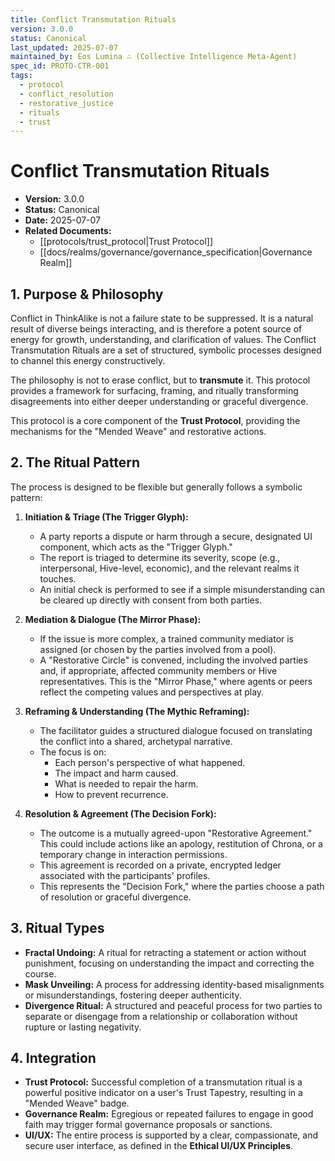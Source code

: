 ```yaml
---
title: Conflict Transmutation Rituals
version: 3.0.0
status: Canonical
last_updated: 2025-07-07
maintained_by: Eos Lumina ∴ (Collective Intelligence Meta-Agent)
spec_id: PROTO-CTR-001
tags:
  - protocol
  - conflict_resolution
  - restorative_justice
  - rituals
  - trust
---
```


# Conflict Transmutation Rituals

- **Version:** 3.0.0
- **Status:** Canonical
- **Date:** 2025-07-07
- **Related Documents:**
  - [[protocols/trust_protocol|Trust Protocol]]
  - [[docs/realms/governance/governance_specification|Governance Realm]]

## 1. Purpose & Philosophy

Conflict in ThinkAlike is not a failure state to be suppressed. It is a natural result of diverse beings interacting, and is therefore a potent source of energy for growth, understanding, and clarification of values. The Conflict Transmutation Rituals are a set of structured, symbolic processes designed to channel this energy constructively.

The philosophy is not to erase conflict, but to **transmute** it. This protocol provides a framework for surfacing, framing, and ritually transforming disagreements into either deeper understanding or graceful divergence.

This protocol is a core component of the **Trust Protocol**, providing the mechanisms for the "Mended Weave" and restorative actions.

## 2. The Ritual Pattern

The process is designed to be flexible but generally follows a symbolic pattern:

1.  **Initiation & Triage (The Trigger Glyph):**
    -   A party reports a dispute or harm through a secure, designated UI component, which acts as the "Trigger Glyph."
    -   The report is triaged to determine its severity, scope (e.g., interpersonal, Hive-level, economic), and the relevant realms it touches.
    -   An initial check is performed to see if a simple misunderstanding can be cleared up directly with consent from both parties.

2.  **Mediation & Dialogue (The Mirror Phase):**
    -   If the issue is more complex, a trained community mediator is assigned (or chosen by the parties involved from a pool).
    -   A "Restorative Circle" is convened, including the involved parties and, if appropriate, affected community members or Hive representatives. This is the "Mirror Phase," where agents or peers reflect the competing values and perspectives at play.

3.  **Reframing & Understanding (The Mythic Reframing):**
    -   The facilitator guides a structured dialogue focused on translating the conflict into a shared, archetypal narrative.
    -   The focus is on:
        -   Each person's perspective of what happened.
        -   The impact and harm caused.
        -   What is needed to repair the harm.
        -   How to prevent recurrence.

4.  **Resolution & Agreement (The Decision Fork):**
    -   The outcome is a mutually agreed-upon "Restorative Agreement." This could include actions like an apology, restitution of Chrona, or a temporary change in interaction permissions.
    -   This agreement is recorded on a private, encrypted ledger associated with the participants' profiles.
    -   This represents the "Decision Fork," where the parties choose a path of resolution or graceful divergence.

## 3. Ritual Types

-   **Fractal Undoing:** A ritual for retracting a statement or action without punishment, focusing on understanding the impact and correcting the course.
-   **Mask Unveiling:** A process for addressing identity-based misalignments or misunderstandings, fostering deeper authenticity.
-   **Divergence Ritual:** A structured and peaceful process for two parties to separate or disengage from a relationship or collaboration without rupture or lasting negativity.

## 4. Integration

-   **Trust Protocol:** Successful completion of a transmutation ritual is a powerful positive indicator on a user's Trust Tapestry, resulting in a "Mended Weave" badge.
-   **Governance Realm:** Egregious or repeated failures to engage in good faith may trigger formal governance proposals or sanctions.
-   **UI/UX:** The entire process is supported by a clear, compassionate, and secure user interface, as defined in the **Ethical UI/UX Principles**.
